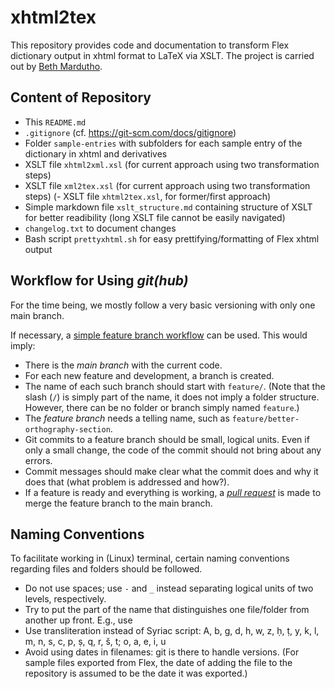 # xhtml2tex

This repository provides code and documentation to transform Flex dictionary output in xhtml format to LaTeX via XSLT.
The project is carried out by [Beth Mardutho](bethmardutho.org).

## Content of Repository

- This `README.md`
- `.gitignore` (cf. https://git-scm.com/docs/gitignore)
- Folder `sample-entries` with subfolders for each sample entry of the dictionary in xhtml and derivatives
- XSLT file `xhtml2xml.xsl` (for current approach using two transformation steps)
- XSLT file `xml2tex.xsl` (for current approach using two transformation steps)
(- XSLT file `xhtml2tex.xsl`, for former/first approach)
- Simple markdown file `xslt_structure.md` containing structure of XSLT for better readibility (long XSLT file cannot be easily navigated)
- `changelog.txt` to document changes
- Bash script `prettyxhtml.sh` for easy prettifying/formatting of Flex xhtml output

## Workflow for Using _git(hub)_

For the time being, we mostly follow a very basic versioning with only one main branch.

If necessary, a [simple feature branch workflow](https://www.atlassian.com/git/tutorials/comparing-workflows/feature-branch-workflow) can be used.
This would imply:

- There is the _main branch_ with the current code.
- For each new feature and development, a branch is created.
- The name of each such branch should start with `feature/`.
(Note that the slash (`/`) is simply part of the name, it does not imply a folder structure.
However, there can be no folder or branch simply named `feature`.)
- The _feature branch_ needs a telling name, such as `feature/better-orthography-section`.
- Git commits to a feature branch should be small, logical units.
Even if only a small change, the code of the commit should not bring about any errors.
- Commit messages should make clear what the commit does and why it does that (what problem is addressed and how?).
- If a feature is ready and everything is working, a [_pull request_](https://docs.github.com/en/pull-requests/collaborating-with-pull-requests/proposing-changes-to-your-work-with-pull-requests/about-pull-requests) is made to merge the feature branch to the main branch.

## Naming Conventions

To facilitate working in (Linux) terminal, certain naming conventions regarding files and folders should be followed.

- Do not use spaces; use `-` and `_` instead separating logical units of two levels, respectively.
- Try to put the part of the name that distinguishes one file/folder from another up front.
E.g., use
- Use transliteration instead of Syriac script: A, b, g, d, h, w, z, ḥ, ṭ, y, k, l, m, n, s, c, p, ṣ, q, r, š, t; o, a, e, i, u
- Avoid using dates in filenames: git is there to handle versions.
(For sample files exported from Flex, the date of adding the file to the repository is assumed to be the date it was exported.)
